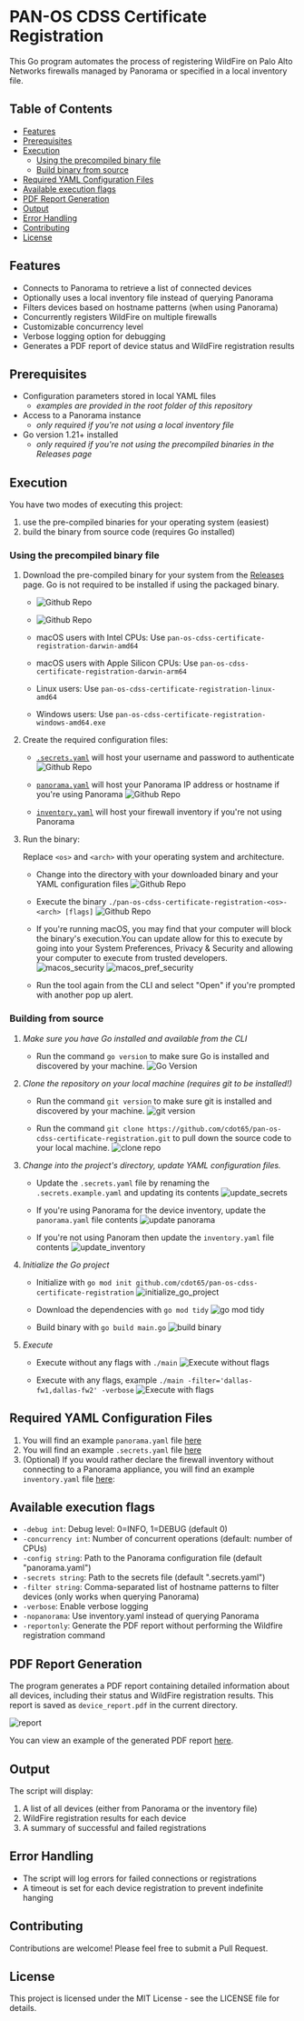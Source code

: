 # PAN-OS CDSS Certificate Registration

This Go program automates the process of registering WildFire on Palo Alto Networks firewalls managed by Panorama or specified in a local inventory file.

## Table of Contents

- [Features](#features)
- [Prerequisites](#prerequisites)
- [Execution](#execution)
  - [Using the precompiled binary file](#using-the-precompiled-binary-file)
  - [Build binary from source](#building-from-source)
- [Required YAML Configuration Files](#required-yaml-configuration-files)
- [Available execution flags](#available-execution-flags)
- [PDF Report Generation](#pdf-report-generation)
- [Output](#output)
- [Error Handling](#error-handling)
- [Contributing](#contributing)
- [License](#license)

## Features

- Connects to Panorama to retrieve a list of connected devices
- Optionally uses a local inventory file instead of querying Panorama
- Filters devices based on hostname patterns (when using Panorama)
- Concurrently registers WildFire on multiple firewalls
- Customizable concurrency level
- Verbose logging option for debugging
- Generates a PDF report of device status and WildFire registration results

## Prerequisites

- Configuration parameters stored in local YAML files
  - *examples are provided in the root folder of this repository*
- Access to a Panorama instance
   - *only required if you're not using a local inventory file*
- Go version 1.21+ installed
   - *only required if you're not using the precompiled binaries in the Releases page*

## Execution

You have two modes of executing this project:

1. use the pre-compiled binaries for your operating system (easiest)
2. build the binary from source code (requires Go installed)

### Using the precompiled binary file

1. Download the pre-compiled binary for your system from the [Releases](https://github.com/cdot65/pan-os-cdss-certificate-registration/releases) page. Go is not required to be installed if using the packaged binary.

   - ![Github Repo](docs/assets/images/gh_repo.png)
   - ![Github Repo](docs/assets/images/gh_releases.png)

   - macOS users with Intel CPUs: Use `pan-os-cdss-certificate-registration-darwin-amd64`
   - macOS users with Apple Silicon CPUs: Use `pan-os-cdss-certificate-registration-darwin-arm64`
   - Linux users: Use `pan-os-cdss-certificate-registration-linux-amd64`
   - Windows users: Use `pan-os-cdss-certificate-registration-windows-amd64.exe`

2. Create the required configuration files:

   - [`.secrets.yaml`](.secrets.example.yaml) will host your username and password to authenticate
   ![Github Repo](docs/assets/images/secrets_yaml.png)

   - [`panorama.yaml`](panorama.yaml) will host your Panorama IP address or hostname if you're using Panorama
   ![Github Repo](docs/assets/images/panorama_yaml.png)
   
   - [`inventory.yaml`](inventory.yaml) will host your firewall inventory if you're not using Panorama

3. Run the binary:

   Replace `<os>` and `<arch>` with your operating system and architecture.

   - Change into the directory with your downloaded binary and your YAML configuration files
   ![Github Repo](docs/assets/images/windows_files.png)

   - Execute the binary `./pan-os-cdss-certificate-registration-<os>-<arch> [flags]`
   ![Github Repo](docs/assets/images/windows_execute.png)

   - If you're running macOS, you may find that your computer will block the binary's execution.You can update allow for this to execute by going into your System Preferences, Privacy & Security and allowing your computer to execute from trusted developers.
   ![macos_security](docs/assets/images/macos_security.png)
   ![macos_pref_security](docs/assets/images/macos_pref_security.png)
   - Run the tool again from the CLI and select "Open" if you're prompted with another pop up alert.

### Building from source

1. _Make sure you have Go installed and available from the CLI_

   - Run the command `go version` to make sure Go is installed and discovered by your machine.
   ![Go Version](docs/assets/images/go_version.png)

2. _Clone the repository on your local machine (requires git to be installed!)_

   - Run the command `git version` to make sure git is installed and discovered by your machine.
   ![git version](docs/assets/images/git_version.png)

   - Run the command `git clone https://github.com/cdot65/pan-os-cdss-certificate-registration.git` to pull down the source code to your local machine.
   ![clone repo](docs/assets/images/git_clone.png)

3. _Change into the project's directory, update YAML configuration files._

   - Update the `.secrets.yaml` file by renaming the `.secrets.example.yaml` and updating its contents
   ![update_secrets](docs/assets/images/update_secrets_yaml.png)

   - If you're using Panorama for the device inventory, update the `panorama.yaml` file contents
   ![update panorama](docs/assets/images/update_panorama_yaml.png)

   - If you're not using Panoram then update the `inventory.yaml` file contents
   ![update_inventory](docs/assets/images/update_inventory_yaml.png)

4. _Initialize the Go project_

   - Initialize with `go mod init github.com/cdot65/pan-os-cdss-certificate-registration`
   ![initialize_go_project](docs/assets/images/go_init.png)

   - Download the dependencies with `go mod tidy`
   ![go mod tidy](docs/assets/images/go_tidy.png)

   - Build binary with `go build main.go`
   ![build binary](docs/assets/images/go_build.png)

5. _Execute_

   - Execute without any flags with `./main`
   ![Execute without flags](docs/assets/images/main_execute.png)

   - Execute with any flags, example `./main -filter='dallas-fw1,dallas-fw2' -verbose`
   ![Execute with flags](docs/assets/images/main_flags.png)

## Required YAML Configuration Files

1. You will find an example `panorama.yaml` file [here](panorama.yaml)
2. You will find an example `.secrets.yaml` file [here](.secrets.example.yaml)
3. (Optional) If you would rather declare the firewall inventory without connecting to a Panorama appliance, you will find an example `inventory.yaml` file [here](inventory.yaml):

## Available execution flags

- `-debug int`: Debug level: 0=INFO, 1=DEBUG (default 0)
- `-concurrency int`: Number of concurrent operations (default: number of CPUs)
- `-config string`: Path to the Panorama configuration file (default "panorama.yaml")
- `-secrets string`: Path to the secrets file (default ".secrets.yaml")
- `-filter string`: Comma-separated list of hostname patterns to filter devices (only works when querying Panorama)
- `-verbose`: Enable verbose logging
- `-nopanorama`: Use inventory.yaml instead of querying Panorama
- `-reportonly`: Generate the PDF report without performing the Wildfire registration command
   
## PDF Report Generation

The program generates a PDF report containing detailed information about all devices, including their status and WildFire registration results. This report is saved as `device_report.pdf` in the current directory.

![report](docs/assets/images/report.png)

You can view an example of the generated PDF report [here](docs/assets/pdf/device_report.pdf).

## Output

The script will display:

1. A list of all devices (either from Panorama or the inventory file)
2. WildFire registration results for each device
3. A summary of successful and failed registrations

## Error Handling

- The script will log errors for failed connections or registrations
- A timeout is set for each device registration to prevent indefinite hanging

## Contributing

Contributions are welcome! Please feel free to submit a Pull Request.

## License

This project is licensed under the MIT License - see the LICENSE file for details.
